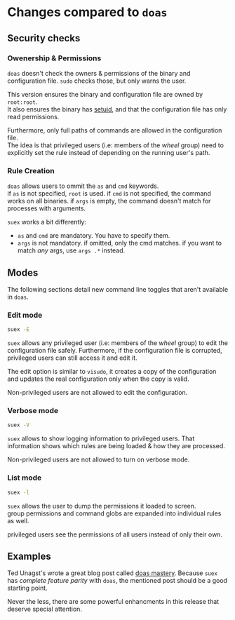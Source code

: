 # Changes compared to `doas`

## Security checks

### Owenership & Permissions

`doas` doesn't check the owners & permissions of the binary and configuration file.
`sudo` checks those, but only warns the user.

This version ensures the binary and configuration file are owned by `root:root`.  
It also ensures the binary has [setuid](https://en.wikipedia.org/wiki/Setuid), and that the configuration file has only read permissions.

Furthermore, only full paths of commands are allowed in the configuration file.  
The idea is that privileged users (i.e: members of the *wheel* group) need to explicitly set the rule instead of depending on the running user's path.

### Rule Creation

`doas` allows users to ommit the `as` and `cmd` keywords.  
if `as` is not specified, `root` is used.
if `cmd` is not specified, the command works on all binaries.
if `args` is empty, the command doesn't match for processes with arguments.

`suex` works a bit differently:
- `as` and `cmd` are mandatory. You have to specify them.
- `args` is not mandatory. if omitted, only the cmd matches.
  if you want to match *any* args, use `args .*` instead.

## Modes

The following sections detail new command line toggles that aren't available in `doas`.

### Edit mode

```bash
suex -E
```

`suex` allows any privileged user (i.e: members of the *wheel* group) to edit the configuration file safely.
Furthermore, if the configuration file is corrupted, privileged users can still access it and edit it.

The edit option is similar to `visudo`, it creates a copy of the configuration and updates the real configuration only when the copy is valid.

Non-privileged users are not allowed to edit the configuration.

### Verbose mode

```bash
suex -V
```

`suex` allows to show logging information to privileged users. That information shows which rules are being loaded & how they are processed.  

Non-privileged users are not allowed to turn on verbose mode.

###  List mode

```bash
suex -l
```

`suex` allows the user to dump the permissions it loaded to screen.  
group permissions and command globs are expanded into individual rules as well.

privileged users see the permissions of all users instead of only their own.
## Examples

Ted Unagst's wrote a great blog post called [doas mastery](https://www.tedunangst.com/flak/post/doas-mastery). Because `suex` has *complete feature parity* with `doas`, the mentioned post should be a good starting point.

Never the less, there are some powerful enhancments in this release that deserve special attention.
